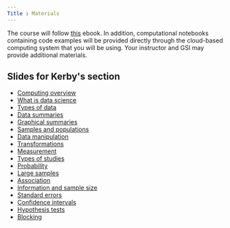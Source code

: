 ```yaml
---
Title : Materials
---
```


The course will follow
[this](https://www.stat.lsa.umich.edu/~kshedden/introds) ebook.  In
addition, computational notebooks containing code examples will be
provided directly through the cloud-based computing system that you
will be using.  Your instructor and GSI may provide additional
materials.

Slides for Kerby's section
--------------------------

* [Computing overview](https://www.stat.lsa.umich.edu/~kshedden/stats206/ks_slides/computing_overview.html)
* [What is data science](https://www.stat.lsa.umich.edu/~kshedden/stats206/ks_slides/what_is_statistics.html)
* [Types of data](https://www.stat.lsa.umich.edu/~kshedden/stats206/ks_slides/types_of_data.html)
* [Data summaries](https://www.stat.lsa.umich.edu/~kshedden/stats206/ks_slides/data_summaries.html)
* [Graphical summaries](https://www.stat.lsa.umich.edu/~kshedden/stats206/ks_slides/graphical_summaries.html)
* [Samples and populations](https://www.stat.lsa.umich.edu/~kshedden/stats206/ks_slides/samples_populations.html)
* [Data manipulation](https://www.stat.lsa.umich.edu/~kshedden/stats206/ks_slides/data_structures.html)
* [Transformations](https://www.stat.lsa.umich.edu/~kshedden/stats206/ks_slides/transformations.html)
* [Measurement](https://www.stat.lsa.umich.edu/~kshedden/stats206/ks_slides/measurement.html)
* [Types of studies](https://www.stat.lsa.umich.edu/~kshedden/stats206/ks_slides/types_of_studies.html)
* [Probability](https://www.stat.lsa.umich.edu/~kshedden/stats206/ks_slides/probability.html)
* [Large samples](https://www.stat.lsa.umich.edu/~kshedden/stats206/ks_slides/clt_gaussianity.html)
* [Association](https://www.stat.lsa.umich.edu/~kshedden/stats206/ks_slides/association.html)
* [Information and sample size](https://www.stat.lsa.umich.edu/~kshedden/stats206/ks_slides/information.html)
* [Standard errors](https://www.stat.lsa.umich.edu/~kshedden/stats206/ks_slides/standard_errors.html)
* [Confidence intervals](https://www.stat.lsa.umich.edu/~kshedden/stats206/ks_slides/confidence_intervals.html)
* [Hypothesis tests](https://www.stat.lsa.umich.edu/~kshedden/stats206/ks_slides/hypothesis_tests.html)
* [Blocking](https://www.stat.lsa.umich.edu/~kshedden/stats206/ks_slides/blocking.html)
